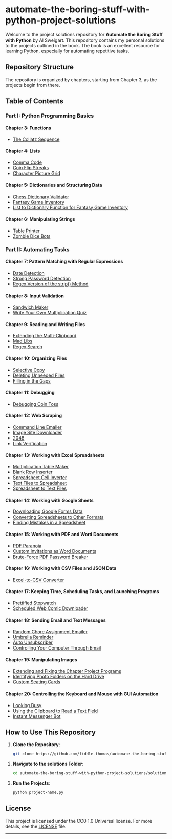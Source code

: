 # automate-the-boring-stuff-with-python-project-solutions

Welcome to the project solutions repository for **Automate the Boring Stuff with Python** by Al Sweigart. This repository contains my personal solutions to the projects outlined in the book. The book is an excellent resource for learning Python, especially for automating repetitive tasks.

## Repository Structure

The repository is organized by chapters, starting from Chapter 3, as the projects begin from there.

## Table of Contents

### Part I: Python Programming Basics

#### Chapter 3: Functions

- [The Collatz Sequence](solutions/chapter-03-the-collatz-sequence.py)

#### Chapter 4: Lists

- [Comma Code](solutions/chapter-04-comma-code.py)
- [Coin Flip Streaks](solutions/chapter-04-coin-flip-streaks.py)
- [Character Picture Grid](solutions/chapter-04-character-picture-grid.py)

#### Chapter 5: Dictionaries and Structuring Data

- [Chess Dictionary Validator](solutions/chapter-05-chess-dictionary-validator.py)
- [Fantasy Game Inventory](solutions/chapter-05-fantasy-game-inventory.py)
- [List to Dictionary Function for Fantasy Game Inventory](solutions/chapter-05-list-to-dictionary-function-for-fantasy-game-inventory.py)

#### Chapter 6: Manipulating Strings

- [Table Printer](solutions/chapter-06-table-printer.py)
- [Zombie Dice Bots](solutions/chapter-06-zombie-dice-bots.py)

### Part II: Automating Tasks

#### Chapter 7: Pattern Matching with Regular Expressions

- [Date Detection](solutions/chapter-07-date-detection.py)
- [Strong Password Detection](solutions/chapter-07-strong-password-detection.py)
- [Regex Version of the strip() Method](solutions/chapter-07-regex-version-of-the-strip-method.py)

#### Chapter 8: Input Validation

- [Sandwich Maker](solutions/chapter-08-sandwich-maker.py)
- [Write Your Own Multiplication Quiz](solutions/chapter-08-write-your-own-multiplication-quiz.py)

#### Chapter 9: Reading and Writing Files

- [Extending the Multi-Clipboard](solutions/chapter-09-extending-the-multi-clipboard.py)
- [Mad Libs](solutions/chapter-09-mad-libs.py)
- [Regex Search](solutions/chapter-09-regex-search.py)

#### Chapter 10: Organizing Files

- [Selective Copy](solutions/chapter-10-selective-copy.py)
- [Deleting Unneeded Files](solutions/chapter-10-deleting-unneeded-files.py)
- [Filling in the Gaps](solutions/chapter-10-filling-in-the-gaps.py)

#### Chapter 11: Debugging

- [Debugging Coin Toss](solutions/chapter-11-debugging-coin-toss.py)

#### Chapter 12: Web Scraping

- [Command Line Emailer](solutions/chapter-12-command-line-emailer.py)
- [Image Site Downloader](solutions/chapter-12-image-site-downloader.py)
- [2048](solutions/chapter-12-2048.py)
- [Link Verification](solutions/chapter-12-link-verification.py)

#### Chapter 13: Working with Excel Spreadsheets

- [Multiplication Table Maker](solutions/chapter-13-multiplication-table-maker.py)
- [Blank Row Inserter](solutions/chapter-13-blank-row-inserter.py)
- [Spreadsheet Cell Inverter](solutions/chapter-13-spreadsheet-cell-inverter.py)
- [Text Files to Spreadsheet](solutions/chapter-13-text-files-to-spreadsheet.py)
- [Spreadsheet to Text Files](solutions/chapter-13-spreadsheet-to-text-files.py)

#### Chapter 14: Working with Google Sheets

- [Downloading Google Forms Data](solutions/chapter-14-downloading-google-forms-data.py)
- [Converting Spreadsheets to Other Formats](solutions/chapter-14-converting-spreadsheets-to-other-formats.py)
- [Finding Mistakes in a Spreadsheet](solutions/chapter-14-finding-mistakes-in-a-spreadsheet.py)

#### Chapter 15: Working with PDF and Word Documents

- [PDF Paranoia](solutions/chapter-15-pdf-paranoia.py)
- [Custom Invitations as Word Documents](solutions/chapter-15-custom-invitations-as-word-documents.py)
- [Brute-Force PDF Password Breaker](solutions/chapter-15-brute-force-pdf-password-breaker.py)

#### Chapter 16: Working with CSV Files and JSON Data

- [Excel-to-CSV Converter](solutions/chapter-16-excel-to-csv-converter.py)

#### Chapter 17: Keeping Time, Scheduling Tasks, and Launching Programs

- [Prettified Stopwatch](solutions/chapter-17-prettified-stopwatch.py)
- [Scheduled Web Comic Downloader](solutions/chapter-17-scheduled-web-comic-downloader.py)

#### Chapter 18: Sending Email and Text Messages

- [Random Chore Assignment Emailer](solutions/chapter-18-random-chore-assignment-emailer.py)
- [Umbrella Reminder](solutions/chapter-18-umbrella-reminder.py)
- [Auto Unsubscriber](solutions/chapter-18-auto-unsubscriber.py)
- [Controlling Your Computer Through Email](solutions/chapter-18-controlling-your-computer-through-email.py)

#### Chapter 19: Manipulating Images

- [Extending and Fixing the Chapter Project Programs](solutions/chapter-19-extending-and-fixing-the-chapter-project-programs.py)
- [Identifying Photo Folders on the Hard Drive](solutions/chapter-19-identifying-photo-folders-on-the-hard-drive.py)
- [Custom Seating Cards](solutions/chapter-19-custom-seating-cards.py)

#### Chapter 20: Controlling the Keyboard and Mouse with GUI Automation

- [Looking Busy](solutions/chapter-20-looking-busy.py)
- [Using the Clipboard to Read a Text Field](solutions/chapter-20-using-the-clipboard-to-read-a-text-field.py)
- [Instant Messenger Bot](solutions/chapter-20-instant-messenger-bot.py)

## How to Use This Repository

1. **Clone the Repository**:
    ```bash
    git clone https://github.com/fiddle-thomas/automate-the-boring-stuff-with-python-project-solutions.git
    ```

2. **Navigate to the solutions Folder**:
    ```bash
    cd automate-the-boring-stuff-with-python-project-solutions/solutions
    ```

3. **Run the Projects**:
    ```bash
    python project-name.py
    ```

## License

This project is licensed under the CC0 1.0 Universal license. For more details, see the [LICENSE](LICENSE) file.

---
